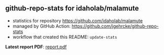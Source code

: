 ## github-repo-stats for idaholab/malamute

- statistics for repository https://github.com/idaholab/malamute
- managed by GitHub Action: https://github.com/jgehrcke/github-repo-stats
- workflow that created this README: `update-stats`

**Latest report PDF**: [report.pdf](https://github.com/idaholab/repository-statistics/raw/main/idaholab/malamute/latest-report/report.pdf)

